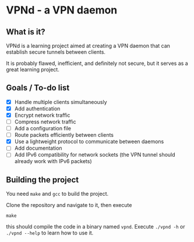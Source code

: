 # VPNd - a VPN daemon

## What is it?
VPNd is a learning project aimed at creating a VPN daemon that can establish secure tunnels between clients.

It is probably flawed, inefficient, and definitely not secure, but it serves as a great learning project.

## Goals / To-do list
*   [x] Handle multiple clients simultaneously
*   [x] Add authentication
*   [x] Encrypt network traffic
*   [ ] Compress network traffic
*   [ ] Add a configuration file
*   [ ] Route packets efficiently between clients
*   [x] Use a lightweight protocol to communicate between daemons
*   [ ] Add documentation
*   [ ] Add IPv6 compatibility for network sockets (the VPN tunnel should already work with IPv6 packets)

## Building the project
You need `make` and `gcc` to build the project.

Clone the repository and navigate to it, then execute
```
make
```
this should compile the code in a binary named `vpnd`.
Execute `./vpnd -h` or `./vpnd --help` to learn how to use it.

